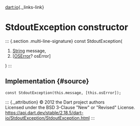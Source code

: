 [dart:io](../../dart-io/dart-io-library){._links-link}

StdoutException constructor
===========================

::: {.section .multi-line-signature}
const StdoutException(

1.  [String](../../dart-core/string-class) message,
2.  \[[OSError](../oserror-class)? osError\]

)
:::

Implementation {#source}
--------------

``` {.language-dart data-language="dart"}
const StdoutException(this.message, [this.osError]);
```

::: {._attribution}
© 2012 the Dart project authors\
Licensed under the BSD 3-Clause \"New\" or \"Revised\" License.\
<https://api.dart.dev/stable/2.18.5/dart-io/StdoutException/StdoutException.html>
:::
